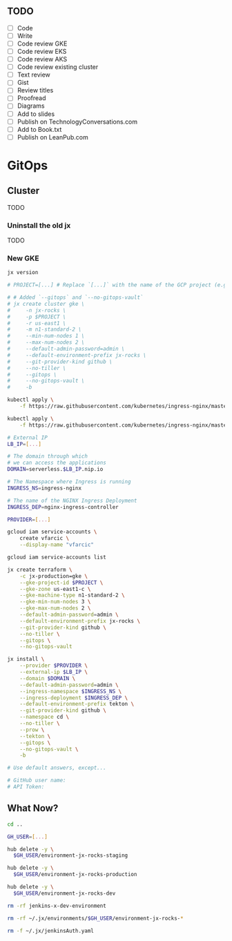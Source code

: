 ## TODO

- [ ] Code
- [ ] Write
- [ ] Code review GKE
- [ ] Code review EKS
- [ ] Code review AKS
- [ ] Code review existing cluster
- [ ] Text review
- [ ] Gist
- [ ] Review titles
- [ ] Proofread
- [ ] Diagrams
- [ ] Add to slides
- [ ] Publish on TechnologyConversations.com
- [ ] Add to Book.txt
- [ ] Publish on LeanPub.com

# GitOps

## Cluster

TODO

### Uninstall the old jx

TODO

### New GKE

```bash
jx version

# PROJECT=[...] # Replace `[...]` with the name of the GCP project (e.g. jx).

# # Added `--gitops` and `--no-gitops-vault`
# jx create cluster gke \
#     -n jx-rocks \
#     -p $PROJECT \
#     -r us-east1 \
#     -m n1-standard-2 \
#     --min-num-nodes 1 \
#     --max-num-nodes 2 \
#     --default-admin-password=admin \
#     --default-environment-prefix jx-rocks \
#     --git-provider-kind github \
#     --no-tiller \
#     --gitops \
#     --no-gitops-vault \
#     -b

kubectl apply \
    -f https://raw.githubusercontent.com/kubernetes/ingress-nginx/master/deploy/mandatory.yaml

kubectl apply \
    -f https://raw.githubusercontent.com/kubernetes/ingress-nginx/master/deploy/provider/cloud-generic.yaml

# External IP
LB_IP=[...]

# The domain through which 
# we can access the applications
DOMAIN=serverless.$LB_IP.nip.io

# The Namespace where Ingress is running
INGRESS_NS=ingress-nginx

# The name of the NGINX Ingress Deployment
INGRESS_DEP=nginx-ingress-controller

PROVIDER=[...]

gcloud iam service-accounts \
    create vfarcic \
    --display-name "vfarcic"

gcloud iam service-accounts list

jx create terraform \
    -c jx-production=gke \
    --gke-project-id $PROJECT \
    --gke-zone us-east1-c \
    --gke-machine-type n1-standard-2 \
    --gke-min-num-nodes 3 \
    --gke-max-num-nodes 2 \
    --default-admin-password=admin \
    --default-environment-prefix jx-rocks \
    --git-provider-kind github \
    --no-tiller \
    --gitops \
    --no-gitops-vault

jx install \
    --provider $PROVIDER \
    --external-ip $LB_IP \
    --domain $DOMAIN \
    --default-admin-password=admin \
    --ingress-namespace $INGRESS_NS \
    --ingress-deployment $INGRESS_DEP \
    --default-environment-prefix tekton \
    --git-provider-kind github \
    --namespace cd \
    --no-tiller \
    --prow \
    --tekton \
    --gitops \
    --no-gitops-vault \
    -b

# Use default answers, except...

# GitHub user name:
# API Token:
```

## What Now?

```bash
cd ..

GH_USER=[...]

hub delete -y \
  $GH_USER/environment-jx-rocks-staging

hub delete -y \
  $GH_USER/environment-jx-rocks-production

hub delete -y \
  $GH_USER/environment-jx-rocks-dev

rm -rf jenkins-x-dev-environment

rm -rf ~/.jx/environments/$GH_USER/environment-jx-rocks-*

rm -f ~/.jx/jenkinsAuth.yaml
```